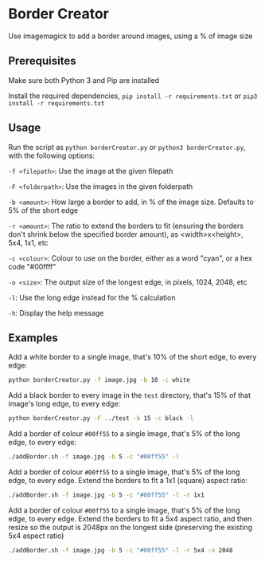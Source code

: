 # Border Creator
Use imagemagick to add a border around images, using a % of image size

## Prerequisites
Make sure both Python 3 and Pip are installed

Install the required dependencies, `pip install -r requirements.txt` or `pip3 install -r requirements.txt`

## Usage
Run the script as `python borderCreator.py` or `python3 borderCreator.py`, with the following options:

`-f <filepath>`: Use the image at the given filepath

`-F <folderpath>`: Use the images in the given folderpath

`-b <amount>`: How large a border to add, in % of the image size. Defaults to 5% of the short edge

`-r <amount>`: The ratio to extend the borders to fit (ensuring the borders don't shrink below the specified border amount), as \<width>x\<height>, 5x4, 1x1, etc

`-c <colour>`: Colour to use on the border, either as a word "cyan", or a hex code "#00ffff"

`-o <size>`: The output size of the longest edge, in pixels, 1024, 2048, etc

`-l`: Use the long edge instead for the % calculation

`-h`: Display the help message

## Examples

Add a white border to a single image, that's 10% of the short edge, to every edge:
```bash
python borderCreator.py -f image.jpg -b 10 -c white
```

Add a black border to every image in the `test` directory, that's 15% of that image's long edge, to every edge:
```bash
python borderCreator.py -F ../test -b 15 -c black -l
```

Add a border of colour `#00ff55` to a single image, that's 5% of the long edge, to every edge:
```bash
./addBorder.sh -f image.jpg -b 5 -c "#00ff55" -l
```

Add a border of colour `#00ff55` to a single image, that's 5% of the long edge, to every edge. Extend the borders to fit a 1x1 (square) aspect ratio:
```bash
./addBorder.sh -f image.jpg -b 5 -c "#00ff55" -l -r 1x1
```

Add a border of colour `#00ff55` to a single image, that's 5% of the long edge, to every edge. Extend the borders to fit a 5x4 aspect ratio, and then resize so the output is 2048px on the longest side (preserving the existing 5x4 aspect ratio)
```bash
./addBorder.sh -f image.jpg -b 5 -c "#00ff55" -l -r 5x4 -o 2048
```